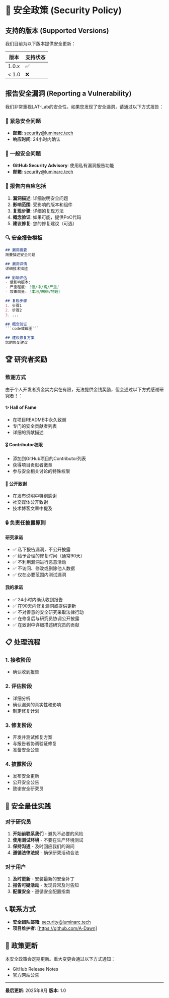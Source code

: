 # 🔐 安全政策 (Security Policy)

## 支持的版本 (Supported Versions)

我们目前为以下版本提供安全更新：

| 版本 | 支持状态 |
| --- | --- |
| 1.0.x | ✅ |
| < 1.0 | ❌ |

## 报告安全漏洞 (Reporting a Vulnerability)

我们非常重视LAT-Lab的安全性。如果您发现了安全漏洞，请通过以下方式报告：

### 🚨 紧急安全问题
- **邮箱**: security@luminarc.tech
- **响应时间**: 24小时内确认

### 📧 一般安全问题
- **GitHub Security Advisory**: 使用私有漏洞报告功能
- **邮箱**: security@luminarc.tech

### 📝 报告内容应包括
1. **漏洞描述**: 详细说明安全问题
2. **影响范围**: 受影响的版本和组件
3. **复现步骤**: 详细的复现方法
4. **概念验证**: 如果可能，提供PoC代码
5. **建议修复**: 您的修复建议（可选）

### 🔍 安全报告模板
```markdown
## 漏洞摘要
简要描述安全问题

## 漏洞详情
详细技术描述

## 影响评估
- 受影响版本: 
- 严重程度: [低/中/高/严重]
- 攻击向量: [本地/网络/物理]

## 复现步骤
1. 步骤1
2. 步骤2
3. ...

## 概念验证
```code或截图```

## 建议修复方案
您的修复建议
```

## 🏆 研究者奖励

### 致谢方式
由于个人开发者资金实力实在有限，无法提供金钱奖励，但会通过以下方式感谢研究者！：

#### ✨ Hall of Fame
- 在项目README中永久致谢
- 专门的安全贡献者列表
- 详细的贡献描述

#### 🎖️ Contributor权限
- 添加到GitHub项目的Contributor列表
- 获得项目贡献者徽章
- 参与安全相关讨论的特殊权限

#### 📜 公开致谢
- 在发布说明中特别感谢
- 社交媒体公开致谢
- 技术博客文章中提及

### 🔒 负责任披露原则

#### 研究承诺
- ✅ 私下报告漏洞，不公开披露
- ✅ 给予合理的修复时间（通常90天）
- ✅ 不利用漏洞进行恶意活动
- ✅ 不访问、修改或删除他人数据
- ✅ 仅在必要范围内测试漏洞

#### 我的承诺
- ✅ 24小时内确认收到报告
- ✅ 在90天内修复漏洞或提供更新
- ✅ 不对善意的安全研究采取法律行动
- ✅ 在修复后与研究员协调公开披露
- ✅ 在致谢中详细描述研究员的贡献

## 📋 处理流程

### 1. 接收阶段 
- 确认收到报告

### 2. 评估阶段 
- 详细分析
- 确认漏洞的真实性和影响
- 制定修复计划

### 3. 修复阶段 
- 开发并测试修复方案
- 与报告者协调验证修复
- 准备安全公告

### 4. 披露阶段 
- 发布安全更新
- 公开安全公告
- 致谢安全研究员

## 🔧 安全最佳实践

### 对于研究员
1. **开始前联系我们** - 避免不必要的风险
2. **使用测试环境** - 不要在生产环境测试
3. **保持沟通** - 及时回应我们的询问
4. **遵循法律法规** - 确保研究活动合法

### 对于用户
1. **及时更新** - 安装最新的安全补丁
2. **报告可疑活动** - 发现异常及时告知
3. **配置安全** - 遵循安全配置指南

## 📞 联系方式

- **安全团队邮箱**: security@luminarc.tech
- **项目维护者**: [https://github.com/A-Dawn]

## 🔄 政策更新

本安全政策会定期更新。重大变更会通过以下方式通知：
- GitHub Release Notes
- 官方网站公告

---

**最后更新**: 2025年8月
**版本**: 1.0 